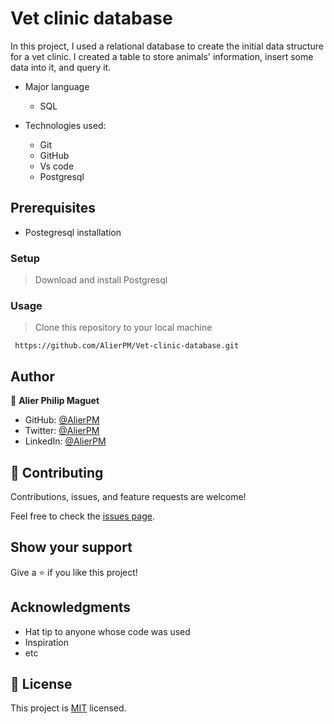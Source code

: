 # Vet clinic database

In this project, I used a relational database to create the initial data structure for a vet clinic. I created a table to store animals' information, insert some data into it, and query it.

- Major language

  - SQL

- Technologies used:
  - Git
  - GitHub
  - Vs code
  - Postgresql

## Prerequisites

- Postegresql installation

### Setup

> Download and install Postgresql

### Usage

> Clone this repository to your local machine

     https://github.com/AlierPM/Vet-clinic-database.git

## Author

👤 **Alier Philip Maguet**

- GitHub: [@AlierPM](https://github.com/AlierPM)
- Twitter: [@AlierPM](https://twitter.com/AlierPM)
- LinkedIn: [@AlierPM](https://www.linkedin.com/in/alierphilipmaguet/)

## 🤝 Contributing

Contributions, issues, and feature requests are welcome!

Feel free to check the [issues page](../../issues/).

## Show your support

Give a ⭐️ if you like this project!

## Acknowledgments

- Hat tip to anyone whose code was used
- Inspiration
- etc

## 📝 License

This project is [MIT](./MIT.md) licensed.
